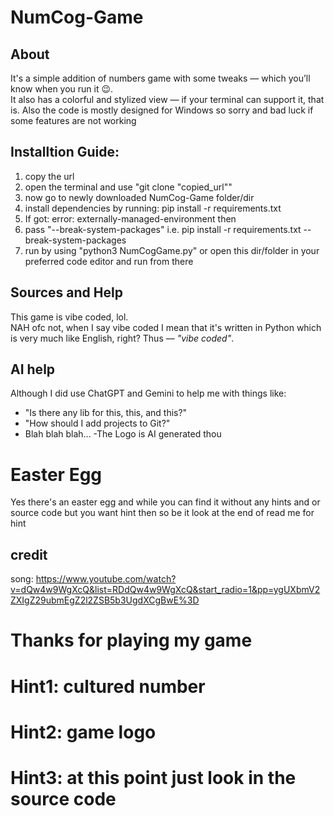 # NumCog-Game

## About  
It's a simple addition of numbers game with some tweaks — which you’ll know when you run it 😉.  
It also has a colorful and stylized view — if your terminal can support it, that is.
Also the code is mostly designed for Windows so sorry and bad luck if some features are not working


## Installtion Guide:
 1. copy the url
 2. open the terminal and use "git clone "copied_url""
 3. now go to newly downloaded NumCog-Game folder/dir
 4. install dependencies by running: pip install -r requirements.txt
 5. If got: error: externally-managed-environment then
 6. pass "--break-system-packages" i.e. pip install -r requirements.txt --break-system-packages
 7. run by using "python3 NumCogGame.py" or open this dir/folder in your preferred code editor and run from there

## Sources and Help  
This game is vibe coded, lol.  
NAH ofc not, when I say vibe coded I mean that it's written in Python which is very much like English, right? Thus — *"vibe coded"*.

## AI help
Although I did use ChatGPT and Gemini to help me with things like:  
- "Is there any lib for this, this, and this?"  
- "How should I add projects to Git?"  
- Blah blah blah...
-The Logo is AI generated thou

# Easter Egg
Yes there's an easter egg and while you can find it without any hints and or source code but you want hint then so be it look at the end of read me for hint

## credit
song: https://www.youtube.com/watch?v=dQw4w9WgXcQ&list=RDdQw4w9WgXcQ&start_radio=1&pp=ygUXbmV2ZXIgZ29ubmEgZ2l2ZSB5b3UgdXCgBwE%3D


# Thanks for playing my game 

# Hint1: cultured number
# Hint2: game logo

# Hint3: at this point just look in the source code
